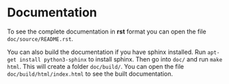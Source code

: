 # Documentation

To see the complete documentation in **rst** format you can open the file `doc/source/README.rst`.

You can also build the documentation if you have sphinx installed.
Run `apt-get install python3-sphinx` to install sphinx.
Then go into `doc/` and run `make html`. This will create a folder `doc/build/`.
You can open the file `doc/build/html/index.html` to see the built documentation.
